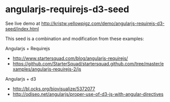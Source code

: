 angularjs-requirejs-d3-seed
===========================

See live demo at
http://kristw.yellowpigz.com/demo/angularjs-requirejs-d3-seed/index.html

This seed is a combination and modification from these examples:

Angularjs + Requirejs
- http://www.startersquad.com/blog/angularjs-requirejs/
- https://github.com/StarterSquad/startersquad.github.com/tree/master/examples/angularjs-requirejs-2/js

Angularjs + d3
- http://bl.ocks.org/biovisualize/5372077
- http://odiseo.net/angularjs/proper-use-of-d3-js-with-angular-directives